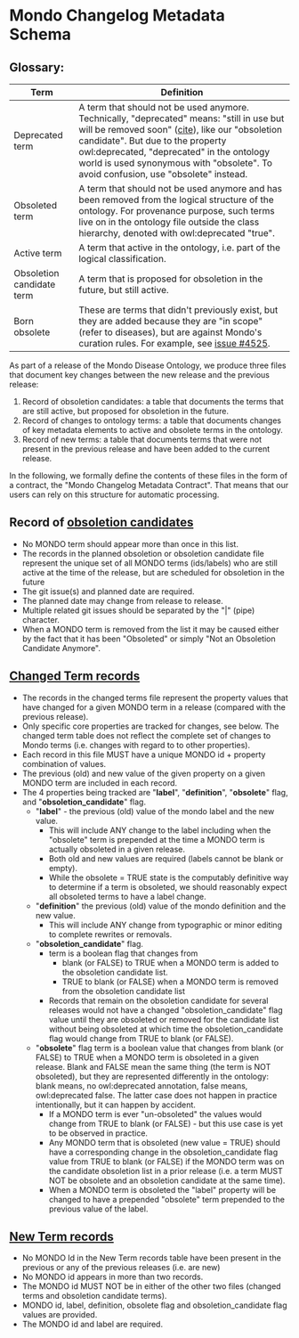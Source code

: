 # Mondo Changelog Metadata Schema 

## Glossary:

Term | Definition
-- | --
Deprecated term | A term that should not be used anymore. Technically, "deprecated" means: "still in use but will be removed soon" ([cite](https://stackoverflow.com/questions/9208091/the-difference-between-deprecated-depreciated-and-obsolete/9208164#:~:text=Deprecated%20means%20that%20it%20is,already%20out%2Dof%2Duse.)), like our "obsoletion candidate". But due to the property owl:deprecated, "deprecated" in the ontology world is used synonymous with "obsolete". To avoid confusion, use "obsolete" instead.
Obsoleted term | A term that should not be used anymore and has been removed from the logical structure of the ontology. For provenance purpose, such terms live on in the ontology file outside the class hierarchy, denoted with owl:deprecated "true".
Active term | A term that active in the ontology, i.e. part of the logical classification.
Obsoletion candidate term | A term that is proposed for obsoletion in the future, but still active.
Born obsolete | These are terms that didn't previously exist, but they are added because they are "in scope" (refer to diseases), but are against Mondo's curation rules. For example, see [issue #4525](https://github.com/monarch-initiative/mondo/issues/).

 As part of a release of the Mondo Disease Ontology, we produce three files that document key changes between the new release and the previous release:

1.  Record of obsoletion candidates: a table that documents the terms that are still active, but proposed for obsoletion in the future.
2.  Record of changes to ontology terms: a table that documents changes of key metadata elements to active and obsolete terms in the ontology.
3.  Record of new terms: a table that documents terms that were not present in the previous release and have been added to the current release.

In the following, we formally define the contents of these files in the form of a contract, the "Mondo Changelog Metadata Contract". That means that our users can rely on this structure for automatic processing.

Record of [obsoletion candidates](http://purl.obolibrary.org/obo/mondo/mondo_obsoletioncandidates.tsv)
-------------------------------

-   No MONDO term should appear more than once in this list.
-   The records in the planned obsoletion or obsoletion candidate file represent the unique set of all MONDO terms (ids/labels) who are still active at the time of the release, but are scheduled for obsoletion in the future
-   The git issue(s) and planned date are required.
-   The planned date may change from release to release.
-   Multiple related git issues should be separated by the "|" (pipe) character.
-   When a MONDO term is removed from the list it may be caused either by the fact that it has been "Obsoleted" or simply "Not an Obsoletion Candidate Anymore". 

[Changed Term records](http://purl.obolibrary.org/obo/mondo/mondo_release_diff_changed_terms.tsv)
--------------------

-   The records in the changed terms file represent the property values that have changed for a given MONDO term in a release (compared with the previous release).
-   Only specific core properties are tracked for changes, see below. The changed term table does not reflect the complete set of changes to Mondo terms (i.e. changes with regard to to other properties).
-   Each record in this file MUST have a unique MONDO id + property combination of values.
-   The previous (old) and new value of the given property on a given MONDO term are included in each record. 
-   The 4 properties being tracked are "**label**", "**definition**", "**obsolete**" flag, and "**obsoletion_candidate**" flag. 
    - "**label**" - the previous (old) value of the mondo label and the new value. 
      - This will include ANY change to the label including when the "obsolete" term is prepended at the time a MONDO term is actually obsoleted in a given release. 
      - Both old and new values are required (labels cannot be blank or empty). 
      - While the obsolete = TRUE state is the computably definitive way to determine if a term is obsoleted, we should reasonably expect all obsoleted terms to have a label change.
    - "**definition**" the previous (old) value of the mondo definition and the new value. 
      - This will include ANY change from typographic or minor editing to complete rewrites or removals.
    - "**obsoletion_candidate**" flag.
      - term is a boolean flag that changes from 
        - blank (or FALSE) to TRUE when a MONDO term is added to the obsoletion candidate list. 
        - TRUE to blank (or FALSE) when a MONDO term is removed from the obsoletion candidate list
      - Records that remain on the obsoletion candidate for several releases would not have a changed "obsoletion_candidate" flag value until they are obsoleted or removed for the candidate list without being obsoleted at which time the obsoletion_candidate flag would change from TRUE to blank (or FALSE).
    - "**obsolete**" flag term is a boolean value that changes from blank (or FALSE) to TRUE when a MONDO term is obsoleted in a given release. Blank and FALSE mean the same thing (the term is NOT obsoleted), but they are represented differently in the ontology: blank means, no owl:deprecated annotation, false means, owl:deprecated false. The latter case does not happen in practice intentionally, but it can happen by accident. 
      - If a MONDO term is ever "un-obsoleted" the values would change from TRUE to blank (or FALSE) - but this use case is yet to be observed in practice.   
      - Any MONDO term that is obsoleted (new value = TRUE) should have a corresponding change in the obsoletion_candidate flag value from TRUE to blank (or FALSE) if the MONDO term was on the candidate obsoletion list in a prior release (i.e. a term MUST NOT be obsolete and an obsoletion candidate at the same time). 
      - When a MONDO term is obsoleted the "label" property will be changed to have a prepended "obsolete" term prepended to the previous value of the label.

[New Term records](http://purl.obolibrary.org/obo/mondo/mondo_release_diff_new_terms.tsv)
----------------

-   No MONDO Id in the New Term records table have been present in the previous or any of the previous releases (i.e. are new)
-   No MONDO id appears in more than two records.
-   The MONDO id MUST NOT be in either of the other two files (changed terms and obsoletion candidate terms). 
-   MONDO id, label, definition, obsolete flag and obsoletion_candidate flag values are provided. 
-   The MONDO id and label are required.